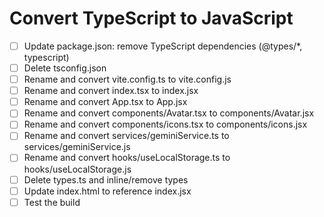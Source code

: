 # Convert TypeScript to JavaScript

- [ ] Update package.json: remove TypeScript dependencies (@types/*, typescript)
- [ ] Delete tsconfig.json
- [ ] Rename and convert vite.config.ts to vite.config.js
- [ ] Rename and convert index.tsx to index.jsx
- [ ] Rename and convert App.tsx to App.jsx
- [ ] Rename and convert components/Avatar.tsx to components/Avatar.jsx
- [ ] Rename and convert components/icons.tsx to components/icons.jsx
- [ ] Rename and convert services/geminiService.ts to services/geminiService.js
- [ ] Rename and convert hooks/useLocalStorage.ts to hooks/useLocalStorage.js
- [ ] Delete types.ts and inline/remove types
- [ ] Update index.html to reference index.jsx
- [ ] Test the build
